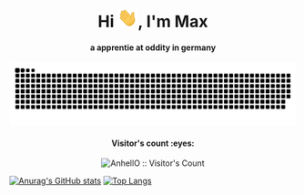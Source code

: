 <div align="center">
<h1 align="center">Hi <img width="35" src="https://github.com/1999AZZAR/1999AZZAR/blob/main/resources/img/waving.gif">, I'm Max</h1>
  <h4 align="center">a  apprentie at oddity in germany</h4>
</div>

<div align="center">
  <a href="https://1999azzar.github.io/1999AZZAR/">
  <img  src="https://github.com/1999AZZAR/1999AZZAR/blob/main/resources/img/grid-snake.svg"
       alt="snake" /></a>
</div>

<h4 align="center">Visitor's count :eyes:</h4>
<p align="center"><img src="https://profile-counter.glitch.me/{Maxiboy441}/count.svg" alt="AnhellO :: Visitor's Count" /></p>

[![Anurag's GitHub stats](https://github-readme-stats.vercel.app/api?username=maxiboy441)](https://github.com/anuraghazra/github-readme-stats)
[![Top Langs](https://github-readme-stats.vercel.app/api/top-langs/?username=maxiboy441&layout=compact)](https://github.com/anuraghazra/github-readme-stats)
